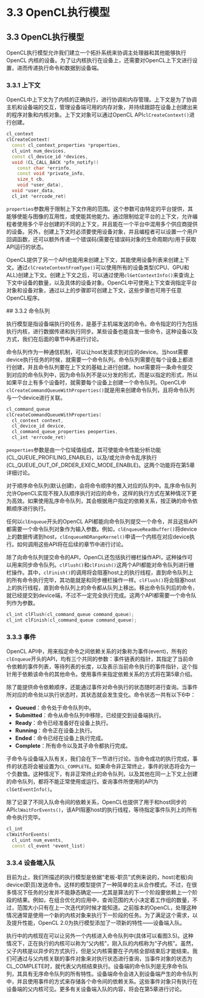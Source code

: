 # 3.3 OpenCL执行模型

## 3.3 OpenCL执行模型

OpenCL执行模型允许我们建立一个拓扑系统来协调主处理器和其他能够执行OpenCL 内核的设备。为了让内核执行在设备上，还需要对OpenCL上下文进行设置，进而传递执行命令和数据到设备端。

### 3.3.1 上下文

OpenCL中上下文为了内核的正确执行，进行协调和内存管理。上下文是为了协调主机和设备端的交互，管理设备端可用的内存对象，并持续跟踪在设备上创建出来的程序对象和内核对象。上下文对象可以通过OpenCL API`clCreateContext()`进行创建。

```c++
cl_context
clCreateContext(
  const cl_context_properties *properties,
  cl_uint num_devices,
  const cl_device_id *devices,
  void (CL_CALL_BACK *pfn_notify)(
    const char *errinfo,
	const void *private_info,
	size_t cb,
	void *user_data),
  void *user_data,
  cl_int *errcode_ret)
```

`properties`参数用于限制上下文作用的范围。这个参数可由特定的平台提供，其能够使能与图像的互用性，或使能其他能力。通过限制给定平台的上下文，允许编程者使用多个平台创建的不同的上下文，并且能在一个平台中混用多个供应商提供的设备。另外，创建上下文时必须要使用设备对象，并且编程者可以设置一个用户回调函数，还可以额外传递一个错误码(需要在错误码对象的生命周期内)用于获取API运行的状态。

OpenCL提供了另一个API也能用来创建上下文，其能使用设备列表来创建上下文。通过`clCreateContextFromType()`可以使用所有的设备类型(CPU、GPU和ALL)创建上下文。创建上下文之后，可以通过使用`clGetContextInfo()`来查询上下文中设备的数量，以及具体的设备对象。OpenCL中可使用上下文查询指定平台对象和设备对象，通过以上的步骤即可创建上下文，这些步骤也可用于任意OpenCL程序。

\## 3.3.2 命令队列

执行模型是指设备端执行的任务，是基于主机端发送的命令。命令指定的行为包括执行内核，进行数据传递和执行同步。某些设备也能自发一些命令，这种设备以及方式，我们在后面的章节中再进行讨论。

命令队列作为一种通信机制，可以让host发请求到对应的device。当host需要device执行任务的时候，就需要一个命令队列。命令队列需要在每个设备上都进行创建，并且命令队列要在上下文的基础上进行创建。host需要将一条命令提交到对应的命令队列中，因为命令队列不是以分发的形式，而是以指定的形式，所以如果平台上有多个设备时，就需要每个设备上创建一个命令队列。OpenCL中`clCreateCommandQueueWithProperties()`就是用来创建命令队列，且将命令队列与一个device进行关联。

```c++
cl_command_queue
clCreateCommandQueueWithProperties(
  cl_context context,
  cl_device_id device,
  cl_command_queue_properties peoperties,
  cl_int *errcode_ret)
```

`peoperties`参数是由一个位域值组成，其可使能命令性能分析功能(CL\_QUEUE\_PROFILING\_ENABLE)，以及/或允许命令乱序执行(CL\_QUEUE\_OUT\_OF\_DRDER\_EXEC\_MODE\_ENABLE)。这两个功能将在第5章详细讨论。

对于顺序命令队列(默认创建)，会将命令顺序的推入对应的队列中。乱序命令队列允许OpenCL实现不按入队顺序执行对应的命令，这样的执行方式在某种情况下更为高效。如果使用乱序命令队列，其会根据用户指定的依赖关系，按正确的命令依赖顺序进行执行。

任何以`clEnqueue`开头的OpenCL API都能向命令队列提交一个命令，并且这些API都需要一个命令队列对象作为输入参数。例如，`clEnqueueReadBuffer()`将device上的数据传递到host，`clEnqueueNDRangeKernel()`申请一个内核在对应device执行。如何调用这些API将在后续的章节中进行讨论。

除了向命令队列提交命令的API，OpenCL还包括执行栅栏操作API，这种操作可以用来同步命令队列。`clFlush()`和`clFinish()`这两个API都能对命令队列进行栅栏操作。其中，`clFinish()`的调用将会阻塞host上的执行线程，直到命令队列上的所有命令执行完毕，其功能就是和同步栅栏操作一样。`clFlush()`将会阻塞host上的执行线程，直到命令队列上的命令都从队列上移出。移出命令队列后的命令，就已经提交到device端，不过不一定完全执行完成。这两个API都需要一个命令队列作为参数。

```c++
cl_int clFlush(cl_command_queue command_queue);
cl_int clFinish(cl_command_queue command_queue);
```

### 3.3.3 事件

OpenCL API中，用来指定命令之间依赖关系的对象称为事件(event)，所有的`clEnqueue`开头的API，均有三个共同的参数：事件链表的指针，其指定了当前命令依赖的事件列表，等待列表的长度，以及表示当前命令执行的事件指针，这个指针用于依赖该命令的其他命令。使用事件来指定依赖关系的方式将在第5章介绍。

除了能提供命令依赖顺序，还能通过事件对命令执行的状态随时进行查询。当事件所对应的命令处以执行状态时，其状态就会发生变化。命令状态一共有以下6中：

* **Queued**：命令处于命令队列中。
* **Submitted**：命令从命令队列中移除，已经提交到设备端执行。
* **Ready**：命令已经准备好在设备上执行。
* **Running**：命令正在设备上执行。
* **Ended**：命令已经在设备上执行完成。
* **Complete**：所有命令以及其子命令都执行完成。

子命令与设备端入队有关，我们会在下一节进行讨论。当命令成功的执行完成，事件的状态将会被设置为`CL_COMPLETE`。如果命令非正常终止，事件的状态将会为一个负数值。这种情况下，有非正常终止的命令队列，以及其他在同一上下文上创建的命令队列，都将不能正常使用或运行。查询事件所使用的API为`clGetEventInfo()`。

除了记录了不同入队命令间的依赖关系，OpenCL也提供了用于和host同步的API`clWaitForEvents()`，该API阻塞host的执行线程，等待指定事件队列上的所有命令执行完毕。

```c++
cl_int
clWaitForEvents(
  cl_uint num_events,
  const cl_event *event_list)
```

### 3.3.4 设备端入队

目前为止，我们所描述的执行模型是依据“老板-职员”式例来说的，host(老板)向device(职员)发送命令。这样的模型提供了一种简单的主从合作模式。不过，在很多情况下任务的分发并不能静态确定——尤其是算法的下一个阶段要依赖上一个阶段的结果。例如，在组合优化的应用中，查询范围的大小决定着工作组的数量，不过，范围大小只有在上一次迭代的时候才能知道。之前版本的OpenCL，处理这种情况通常是使用一个新的内核对象来执行下一阶段的任务。为了满足这个需求，以及提升性能，OpenCL 2.0为执行模型添加了一项新的特性——设备端入队。

执行中的内核现在可以让另外一个内核进入命令队列中(具体可以看图3.5)。这种情况下，正在执行的内核可以称为“父内核”，刚入队的内核称为“子内核”。虽然，父子内核是以异步的方式执行，但是父内核需要在子内核全部结束后才能结束。我们可通过与父内核关联的事件对象来对执行状态进行查询，当事件对象的状态为CL\_COMPLETE时，就代表父内核结束执行。设备端的命令队列是无序命令队列，其具有无序命令队列的所有特性。设备端命令会进入到设备端产生的命令队列中，并且使用事件的方式来存储各个命令间的依赖关系。这些事件对象只有执行在设备端的父内核可见。更多有关设备端入队的内容，将会在第5章进行讨论。
